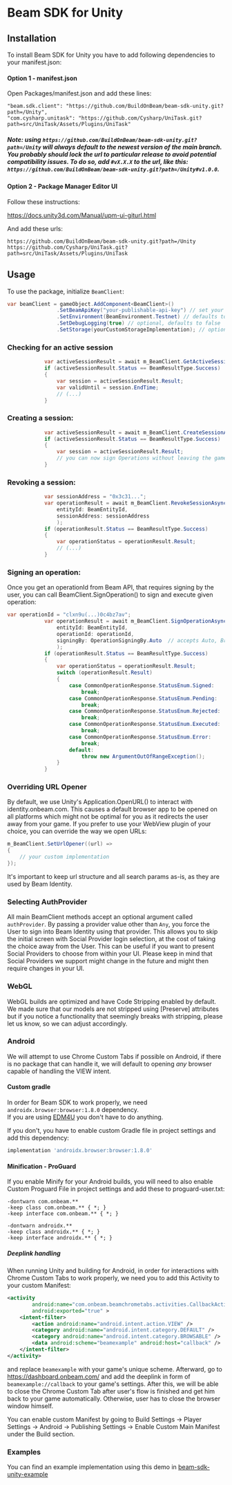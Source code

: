 # Beam SDK for Unity

## Installation
To install Beam SDK for Unity you have to add following dependencies to your manifest.json:  

#### Option 1 - manifest.json

Open Packages/manifest.json and add these lines:

```
"beam.sdk.client": "https://github.com/BuildOnBeam/beam-sdk-unity.git?path=/Unity",
"com.cysharp.unitask": "https://github.com/Cysharp/UniTask.git?path=src/UniTask/Assets/Plugins/UniTask"
```

##### Note: using  `https://github.com/BuildOnBeam/beam-sdk-unity.git?path=/Unity` will always default to the newest version of the main branch. You probably should lock the url to particular release to avoid potential compatibility issues. To do so, add `#vX.X.X` to the url, like this: `https://github.com/BuildOnBeam/beam-sdk-unity.git?path=/Unity#v1.0.0`.

#### Option 2 - Package Manager Editor UI

Follow these instructions:

https://docs.unity3d.com/Manual/upm-ui-giturl.html

And add these urls:  
```
https://github.com/BuildOnBeam/beam-sdk-unity.git?path=/Unity
https://github.com/Cysharp/UniTask.git?path=src/UniTask/Assets/Plugins/UniTask
```


## Usage
To use the package, initialize `BeamClient`:
```csharp
var beamClient = gameObject.AddComponent<BeamClient>()
                .SetBeamApiKey("your-publishable-api-key") // set your Publishable(!) API key
                .SetEnvironment(BeamEnvironment.Testnet) // defaults to Testnet
                .SetDebugLogging(true) // optional, defaults to false
                .SetStorage(yourCustomStorageImplementation); // optional, defaults to PlayerPrefs storage;
```

### Checking for an active session

```csharp
            var activeSessionResult = await m_BeamClient.GetActiveSessionAsync(BeamEntityId);
            if (activeSessionResult.Status == BeamResultType.Success)
            {
                var session = activeSessionResult.Result;
                var validUntil = session.EndTime;
                // (...)
            }
```

### Creating a session:
```csharp
            var activeSessionResult = await m_BeamClient.CreateSessionAsync(BeamEntityId);
            if (activeSessionResult.Status == BeamResultType.Success)
            {
                var session = activeSessionResult.Result;
                // you can now sign Operations without leaving the game
            }
```

### Revoking a session:
```csharp
            var sessionAddress = "0x3c31...";
            var operationResult = await m_BeamClient.RevokeSessionAsync(
                entityId: BeamEntityId,
                sessionAddress: sessionAddress
                );
            if (operationResult.Status == BeamResultType.Success)
            {
                var operationStatus = operationResult.Result;
                // (...)
            }
```

### Signing an operation:
Once you get an operationId from Beam API, that requires signing by the user, you can call BeamClient.SignOperation() to sign and execute given operation:
```csharp
var operationId = "clxn9u(...)0c4bz7av";
            var operationResult = await m_BeamClient.SignOperationAsync(
                entityId: BeamEntityId,
                operationId: operationId,
                signingBy: OperationSigningBy.Auto  // accepts Auto, Browser and Session
                );
            if (operationResult.Status == BeamResultType.Success)
            {
                var operationStatus = operationResult.Result;
                switch (operationResult.Result)
                {
                    case CommonOperationResponse.StatusEnum.Signed:
                        break;
                    case CommonOperationResponse.StatusEnum.Pending:
                        break;
                    case CommonOperationResponse.StatusEnum.Rejected:
                        break;
                    case CommonOperationResponse.StatusEnum.Executed:
                        break;
                    case CommonOperationResponse.StatusEnum.Error:
                        break;
                    default:
                        throw new ArgumentOutOfRangeException();
                }
            }
```

### Overriding URL Opener
By default, we use Unity's Application.OpenURL() to interact with identity.onbeam.com.
This causes a default browser app to be opened on all platforms which might not be optimal for you as it redirects the user away from your game.
If you prefer to use your WebView plugin of your choice, you can override the way we open URLs:
```csharp
m_BeamClient.SetUrlOpener((url) =>
{
    // your custom implementation
});
```
It's important to keep url structure and all search params as-is, as they are used by Beam Identity.

### Selecting AuthProvider
All main BeamClient methods accept an optional argument called `authProvider`. By passing a provider value other than `Any`, you force the User to sign into Beam Identity using that provider. This allows you to skip the initial screen with Social Provider login selection, at the cost of taking the choice away from the User. This can be useful if you want to present Social Providers to choose from within your UI. Please keep in mind that Social Providers we support might change in the future and might then require changes in your UI.

### WebGL
WebGL builds are optimized and have Code Stripping enabled by default. We made sure that our models are not stripped using [Preserve] attributes but if you notice a functionality that seemingly breaks with stripping, please let us know, so we can adjust accordingly.

### Android

We will attempt to use Chrome Custom Tabs if possible on Android, if there is no package that can handle it, we will default to opening *any* browser capable of handling the VIEW intent.

#### Custom gradle
In order for Beam SDK to work properly, we need `androidx.browser:browser:1.8.0` dependency.  
If you are using [EDM4U](https://github.com/googlesamples/unity-jar-resolver) you don't have to do anything.

If you don't, you have to enable custom Gradle file in project settings and add this dependency:
```gradle
implementation 'androidx.browser:browser:1.8.0'
```


#### Minification - ProGuard
If you enable Minify for your Android builds, you will need to also enable Custom Proguard File in project settings and add these to proguard-user.txt:
```
-dontwarn com.onbeam.**
-keep class com.onbeam.** { *; }
-keep interface com.onbeam.** { *; }

-dontwarn androidx.**
-keep class androidx.** { *; }
-keep interface androidx.** { *; }
```

##### Deeplink handling
When running Unity and building for Android, in order for interactions with Chrome Custom Tabs to work properly, we need you to add this Activity to your custom Manifest:
```xml
<activity
        android:name="com.onbeam.beamchrometabs.activities.CallbackActivity"
        android:exported="true" >
    <intent-filter>
        <action android:name="android.intent.action.VIEW" />
        <category android:name="android.intent.category.DEFAULT" />
        <category android:name="android.intent.category.BROWSABLE" />
        <data android:scheme="beamexample" android:host="callback" />
    </intent-filter>
</activity>
```
and replace `beamexample` with your game's unique scheme. Afterward, go to https://dashboard.onbeam.com/ and add the deeplink in form of `beamexample://callback` to your game's settings.
After this, we will be able to close the Chrome Custom Tab after user's flow is finished and get him back to your game automatically. Otherwise, user has to close the browser window himself.

You can enable custom Manifest by going to Build Settings -> Player Settings -> Android -> Publishing Settings -> Enable Custom Main Manifest under the Build section.


### Examples
You can find an example implementation using this demo in [beam-sdk-unity-example](https://github.com/BuildOnBeam/beam-sdk-unity-example/tree/main)